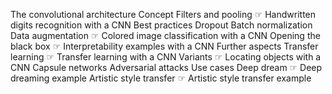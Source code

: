 The convolutional architecture
Concept
Filters and pooling
☞ Handwritten digits recognition with a CNN
Best practices
Dropout
Batch normalization
Data augmentation
☞ Colored image classification with a CNN
Opening the black box
☞ Interpretability examples with a CNN
Further aspects
Transfer learning
☞ Transfer learning with a CNN
Variants
☞ Locating objects with a CNN
Capsule networks
Adversarial attacks
Use cases
Deep dream
☞ Deep dreaming example
Artistic style transfer
☞ Artistic style transfer example